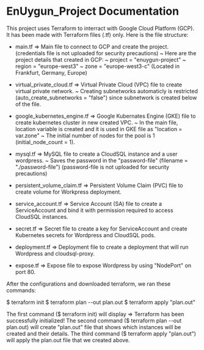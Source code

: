 # EnUygun_Project Documentation

This project uses Terraform to interract with Google Cloud Platform (GCP). It has been made with Terraform files (.tf) only.
Here is the file structure:
  - main.tf => Main file to connect to GCP and create the project. (credentials file is not uploaded for security precautions)
    ~ Here are the project details that created in GCP:
    ~ project = "enuygun-project"
    ~ region  = "europe-west3"
    ~ zone    = "europe-west3-c" (Located in Frankfurt, Germany, Europe)
    
  - virtual_private_cloud.tf => Virtual Private Cloud (VPC) file to create virtual private network.
    ~ Creating subnetworks automaticly is restricted (auto_create_subnetworks = "false") since subnetwork is created below of the file.
  
  - google_kubernetes_engine.tf => Google Kubernates Engine (GKE) file to create kubernetes cluster in new created VPC.
    ~ In the main file, location variable is created and it is used in GKE file as "location = var.zone"
    ~ The initial number of nodes for the pool is 1 (initial_node_count = 1).
    
  - mysql.tf => MySQL file to create a CloudSQL instance and a user wordpress.
    ~ Saves the password in the "password-file" (filename = "./password-file") (password-file is not uploaded for security precautions)
    
  - persistent_volume_claim.tf => Persistent Volume Claim (PVC) file to create volume for Workpress deployment.
  - service_account.tf => Service Account (SA) file to create a ServiceAccount and bind it with permission required to access CloudSQL instances.
  - secret.tf => Secret file to create a key for ServiceAccount and create Kubernetes secrets for Wordpress and CloudSQL pods.
  - deployment.tf => Deployment file to create a deployment that will run Wordpress and cloudsql-proxy.
  - expose.tf => Expose file to expose Wordpress by using "NodePort" on port 80.

After the configurations and downloaded terraform, we ran these commands:

  $ terraform init
  $ terraform plan --out plan.out
  $ terraform apply "plan.out"
  
The first command ($ terraform init) will display => Terraform has been successfully initialized!
The second command ($ terraform plan --out plan.out) will create "plan.out" file that shows which instances will be created and their details.
The third command ($ terraform apply "plan.out") will apply the plan.out file that we created above.
